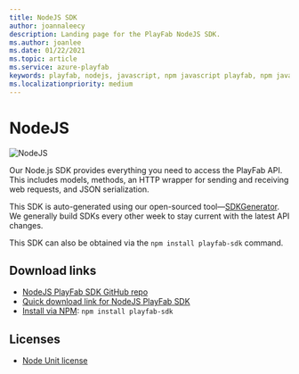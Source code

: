 ```yaml
---
title: NodeJS SDK
author: joannaleecy
description: Landing page for the PlayFab NodeJS SDK. 
ms.author: joanlee
ms.date: 01/22/2021
ms.topic: article
ms.service: azure-playfab
keywords: playfab, nodejs, javascript, npm javascript playfab, npm javascript
ms.localizationpriority: medium
---
```


# NodeJS

![NodeJS](./media/nodejs1.png)

Our Node.js SDK provides everything you need to access the PlayFab API. This includes models, methods, an HTTP wrapper for sending and receiving web requests, and JSON serialization.

This SDK is auto-generated using our open-sourced tool&mdash;[SDKGenerator](../sdkgenerator/index.md). We generally build SDKs every other week to stay current with the latest API changes.

This SDK can also be obtained via the `npm install playfab-sdk` command.

## Download links

- [NodeJS PlayFab SDK GitHub repo](https://github.com/PlayFab/NodeSDK)
- [Quick download link for NodeJS PlayFab SDK](https://aka.ms/playfabnodejssdkdownload)
- [Install via NPM](https://www.npmjs.com/package/playfab-sdk): `npm install playfab-sdk`

## Licenses

- [Node Unit license](nodeunit-license.md)